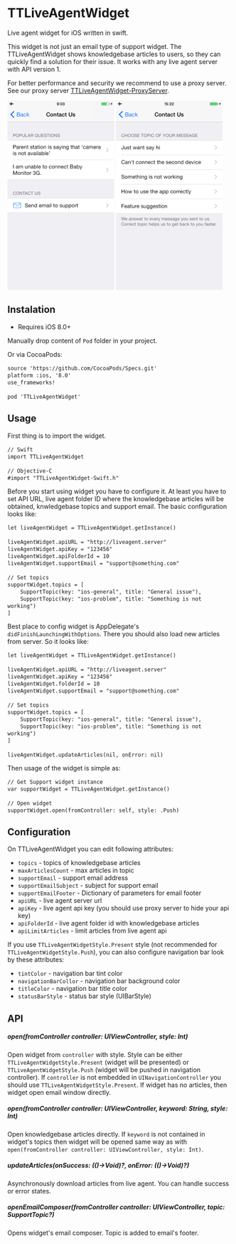 TTLiveAgentWidget
=======

Live agent widget for iOS written in swift.

This widget is not just an email type of support widget. The TTLiveAgentWidget shows knowledgebase articles to users, so they can quickly find a solution for their issue. It works with any live agent server with API version 1. 

For better performance and security we recommend to use a proxy server. See our proxy server [TTLiveAgentWidget-ProxyServer](https://github.com/tappytaps/TTLiveAgentWidget-ProxyServer).

<img src="docs/screen1.PNG" width="240px">
<img src="docs/screen2.PNG" width="240px">

Instalation
----------

- Requires iOS 8.0+

Manually drop content of `Pod` folder in your project.

Or via CocoaPods:

```
source 'https://github.com/CocoaPods/Specs.git'
platform :ios, '8.0'
use_frameworks!

pod 'TTLiveAgentWidget'
```

Usage
----------

First thing is to import the widget.

```
// Swift
import TTLiveAgentWidget 

// Objective-C
#import "TTLiveAgentWidget-Swift.h"
```

Before you start using widget you have to configure it. At least you have to set API URL, live agent folder ID where the knowledgebase articles will be obtained, knwledgebase topics and support email. The basic configuration looks like:

```
let liveAgentWidget = TTLiveAgentWidget.getInstance()

liveAgentWidget.apiURL = "http://liveagent.server"
liveAgentWidget.apiKey = "123456"
liveAgentWidget.apiFolderId = 10
liveAgentWidget.supportEmail = "support@something.com"

// Set topics
supportWidget.topics = [
	SupportTopic(key: "ios-general", title: "General issue"),
	SupportTopic(key: "ios-problem", title: "Something is not working")
]

``` 

Best place to config widget is AppDelegate's `didFinishLaunchingWithOptions`. There you should also load new articles from server. So it looks like:

```
let liveAgentWidget = TTLiveAgentWidget.getInstance()

liveAgentWidget.apiURL = "http://liveagent.server"
liveAgentWidget.apiKey = "123456"
liveAgentWidget.folderId = 10
liveAgentWidget.supportEmail = "support@something.com"

// Set topics
supportWidget.topics = [
	SupportTopic(key: "ios-general", title: "General issue"),
	SupportTopic(key: "ios-problem", title: "Something is not working")
]

liveAgentWidget.updateArticles(nil, onError: nil)
```

Then usage of the widget is simple as:

```
// Get Support widget instance
var supportWidget = TTLiveAgentWidget.getInstance()

// Open widget
supportWidget.open(fromController: self, style: .Push)
```

Configuration
----------

On TTLiveAgentWidget you can edit following attributes:

- `topics` - topics of knowledgebase articles
- `maxArticlesCount` - max articles in topic
- `supportEmail` - support email address
- `supportEmailSubject` - subject for support email
- `supportEmailFooter` - Dictionary of parameters for email footer
- `apiURL` - live agent server url
- `apiKey` - live agent api key (you should use proxy server to hide your api key)
- `apiFolderId` - live agent folder id with knowledgebase articles
- `apiLimitArticles` - limit articles from live agent api

If you use `TTLiveAgentWidgetStyle.Present` style (not recommended for `TTLiveAgentWidgetStyle.Push`), you can also configure navigation bar look by these attributes:

- `tintColor` - navigation bar tint color
- `navigationBarCollor` - navigation bar background color
- `titleColor` - navigation bar title color
- `statusBarStyle` - status bar style (UIBarStyle)

API
----------

##### open(fromController controller: UIViewController, style: Int)

Open widget from `controller` with style. Style can be either `TTLiveAgentWidgetStyle.Present` (widget will be presented) or `TTLiveAgentWidgetStyle.Push` (widget will be pushed in navigation controller). If `controller` is not embedded in `UINavigationController` you should use `TTLiveAgentWidgetStyle.Present`. If widget has no articles, then widget open email window directly.

##### open(fromController controller: UIViewController, keyword: String, style: Int)

Open knowledgebase articles directly. If `keyword` is not contained in widget's topics then widget will be opened same way as with `open(fromController controller: UIViewController, style: Int)`.

##### updateArticles(onSuccess: (()->Void)?, onError: (()->Void)?)

Asynchronously download articles from live agent. You can handle success or error states.

##### openEmailComposer(fromController controller: UIViewController, topic: SupportTopic?)

Opens widget's email composer. Topic is added to email's footer.
